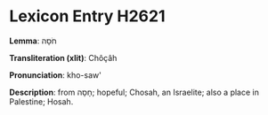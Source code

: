 # Lexicon Entry H2621

**Lemma**: חֹסָה

**Transliteration (xlit)**: Chôçâh

**Pronunciation**: kho-saw'

**Description**:
from חָסָה; hopeful; Chosah, an Israelite; also a place in Palestine; Hosah.
